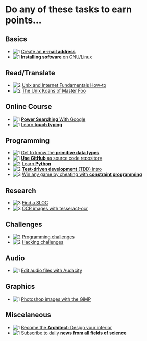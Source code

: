 Do any of these tasks to earn points...
=======================================

Basics
------
* ![[1]][1] [Create an **e-mail address**](tasks/create_email_address.md)
* ![[1]][1] [**Installing software** on GNU/Linux](tasks/install_software.md)

Read/Translate
--------------
* ![[2]][2] [Unix and Internet Fundamentals How-to](tasks/translate_TLDP_UIF.md)
* ![[2]][2] [The Unix Koans of Master Foo](tasks/unix_koans.md)

Online Course
-------------
* ![[1]][1] [**Power Searching** With Google](tasks/power_searching_google.md)
* ![[1]][1] [Learn **touch typing**](tasks/touch_typing.md)

Programming
-----------
* ![[1]][1] [Get to know the **primitive data types**](tasks/data_types.md)
* ![[1]][1] [**Use GitHub** as source code repository](tasks/create_git.md)
* ![[2]][2] [Learn **Python**](tasks/learn_python.md)
* ![[2]][2] [**Test-driven development** (TDD) intro](tasks/TDD_koans.md)
* ![[3]][3] [Win any game by cheating with **constraint programming**](tasks/constraint_programming.md)

Research
--------
* ![[3]][3] [Find a SLOC](tasks/Find_a_SLOC.md)
* ![[3]][3] [OCR images with tesseract-ocr](tasks/images_OCR.md)

Challenges
----------
* ![[2]][2] [Programming challenges](tasks/programming_problems.md)
* ![[2]][2] [Hacking challenges](tasks/hacking_challenges.md)

Audio
-----
* ![[1]][1] [Edit audio files with Audacity](tasks/learn_audacity.md)

Graphics
-----
* ![[1]][1] [Photoshop images with the GiMP](tasks/learn_gimp.md)

Miscelaneous
------------
* ![[1]][1] [Become the **Architect**: Design your interior](tasks/interior_design.md)
* ![[1]][1] [Subscribe to daily **news from all fields of science**](tasks/zeitnews.md)


[1]: https://github.com/CoderDojoSI/ideas/raw/master/tasks/resources/level_1.png "Level: easy"
[2]: https://github.com/CoderDojoSI/ideas/raw/master/tasks/resources/level_2.png "Level: intermediate"
[3]: https://github.com/CoderDojoSI/ideas/raw/master/tasks/resources/level_3.png "Level: advanced"
